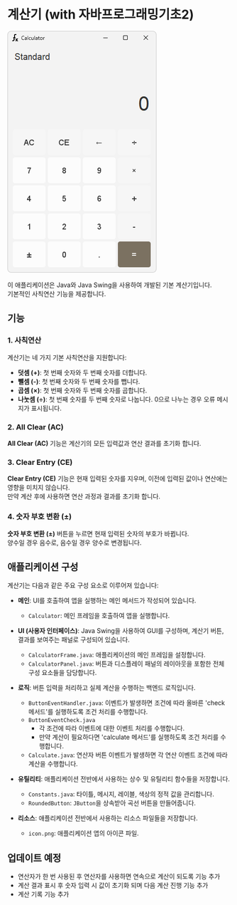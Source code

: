 # 계산기 (with 자바프로그래밍기초2)

![계산기 이미지](./src/exam/seolheun5/calculator/resources/imgs/calculatorImg.png)

이 애플리케이션은 Java와 Java Swing을 사용하여 개발된 기본 계산기입니다.  
기본적인 사칙연산 기능을 제공합니다.

## 기능

### 1. 사칙연산
계산기는 네 가지 기본 사칙연산을 지원합니다:
- **덧셈 (+)**: 첫 번째 숫자와 두 번째 숫자를 더합니다.
- **뺄셈 (-)**: 첫 번째 숫자와 두 번째 숫자를 뺍니다.
- **곱셈 (×)**: 첫 번째 숫자와 두 번째 숫자를 곱합니다.
- **나눗셈 (÷)**: 첫 번째 숫자를 두 번째 숫자로 나눕니다. 0으로 나누는 경우 오류 메시지가 표시됩니다.

### 2. All Clear (AC)
**All Clear (AC)** 기능은 계산기의 모든 입력값과 연산 결과를 초기화 합니다.

### 3. Clear Entry (CE)
**Clear Entry (CE)** 기능은 현재 입력된 숫자를 지우며, 이전에 입력된 값이나 연산에는 영향을 미치지 않습니다.  
만약 계산 후에 사용하면 연산 과정과 결과를 초기화 합니다.

### 4. 숫자 부호 변환 (±)
**숫자 부호 변환 (±)** 버튼을 누르면 현재 입력된 숫자의 부호가 바뀝니다.  
양수일 경우 음수로, 음수일 경우 양수로 변경됩니다.

## 애플리케이션 구성

계산기는 다음과 같은 주요 구성 요소로 이루어져 있습니다:
- **메인**: UI를 호출하여 앱을 실행하는 메인 메서드가 작성되어 있습니다.
  - `Calculator`: 메인 프레임을 호출하여 앱을 실행합니다.
- **UI (사용자 인터페이스)**: Java Swing을 사용하여 GUI를 구성하며, 계산기 버튼, 결과를 보여주는 패널로 구성되어 있습니다.
  - `CalculatorFrame.java`: 애플리케이션의 메인 프레임을 설정합니다.
  - `CalculatorPanel.java`: 버튼과 디스플레이 패널의 레이아웃을 포함한 전체 구성 요소들을 담당합니다.

- **로직**: 버튼 입력을 처리하고 실제 계산을 수행하는 백엔드 로직입니다.
  - `ButtonEventHandler.java`: 이벤트가 발생하면 조건에 따라 올바른 'check 메서드'를 실행하도록 조건 처리를 수행합니다.
  - `ButtonEventCheck.java`
    - 각 조건에 따라 이벤트에 대한 이벤트 처리를 수행합니다.
    - 만약 계산이 필요하다면 'calculate 메서드'를 실행하도록 조건 처리를 수행합니다. 
  - `Calculate.java`: 연산자 버튼 이벤트가 발생하면 각 연산 이벤트 조건에 따라 계산을 수행합니다.

- **유틸리티**: 애플리케이션 전반에서 사용하는 상수 및 유틸리티 함수들을 저장합니다.
  - `Constants.java`: 타이틀, 메시지, 레이블, 색상의 정적 값을 관리합니다.
  - `RoundedButton`: `JButton`을 상속받아 곡선 버튼을 만들어줍니다.

- **리소스**: 애플리케이션 전반에서 사용하는 리소스 파일들을 저장합니다.
  - `icon.png`: 애플리케이션 앱의 아이콘 파일.

## 업데이트 예정
- 연산자가 한 번 사용된 후 연산자를 사용하면 연속으로 계산이 되도록 기능 추가
- 계산 결과 표시 후 숫자 입력 시 값이 초기화 되며 다음 계산 진행 기능 추가
- 계산 기록 기능 추가
